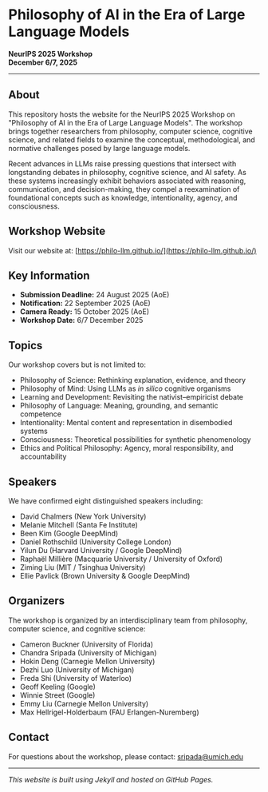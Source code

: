 # Philosophy of AI in the Era of Large Language Models

**NeurIPS 2025 Workshop**  
**December 6/7, 2025**

---

## About

This repository hosts the website for the NeurIPS 2025 Workshop on "Philosophy of AI in the Era of Large Language Models". The workshop brings together researchers from philosophy, computer science, cognitive science, and related fields to examine the conceptual, methodological, and normative challenges posed by large language models.

Recent advances in LLMs raise pressing questions that intersect with longstanding debates in philosophy, cognitive science, and AI safety. As these systems increasingly exhibit behaviors associated with reasoning, communication, and decision-making, they compel a reexamination of foundational concepts such as knowledge, intentionality, agency, and consciousness.

## Workshop Website

Visit our website at: [https://philo-llm.github.io/](https://philo-llm.github.io/)

## Key Information

- **Submission Deadline:** 24 August 2025 (AoE)
- **Notification:** 22 September 2025 (AoE) 
- **Camera Ready:** 15 October 2025 (AoE)
- **Workshop Date:** 6/7 December 2025

## Topics

Our workshop covers but is not limited to:
- Philosophy of Science: Rethinking explanation, evidence, and theory
- Philosophy of Mind: Using LLMs as *in silico* cognitive organisms
- Learning and Development: Revisiting the nativist–empiricist debate
- Philosophy of Language: Meaning, grounding, and semantic competence
- Intentionality: Mental content and representation in disembodied systems
- Consciousness: Theoretical possibilities for synthetic phenomenology  
- Ethics and Political Philosophy: Agency, moral responsibility, and accountability

## Speakers

We have confirmed eight distinguished speakers including:
- David Chalmers (New York University)
- Melanie Mitchell (Santa Fe Institute)
- Been Kim (Google DeepMind)
- Daniel Rothschild (University College London)
- Yilun Du (Harvard University / Google DeepMind)
- Raphaël Millière (Macquarie University / University of Oxford)
- Ziming Liu (MIT / Tsinghua University)
- Ellie Pavlick (Brown University & Google DeepMind)

## Organizers

The workshop is organized by an interdisciplinary team from philosophy, computer science, and cognitive science:
- Cameron Buckner (University of Florida)
- Chandra Sripada (University of Michigan)
- Hokin Deng (Carnegie Mellon University)
- Dezhi Luo (University of Michigan)
- Freda Shi (University of Waterloo)
- Geoff Keeling (Google)
- Winnie Street (Google)
- Emmy Liu (Carnegie Mellon University)
- Max Hellrigel-Holderbaum (FAU Erlangen-Nuremberg)

## Contact

For questions about the workshop, please contact: [sripada@umich.edu](mailto:sripada@umich.edu)

---

*This website is built using Jekyll and hosted on GitHub Pages.*
